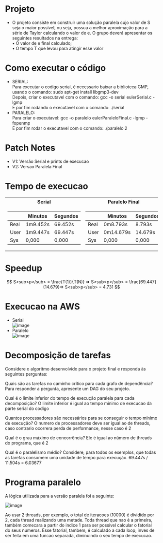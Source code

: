 # Projeto
- O projeto consiste em construir uma solução paralela cujo valor de S seja o maior possível, ou seja,
possua a melhor aproximação para a série de Taylor calculando o valor de e. O grupo deverá
apresentar os seguintes resultados na entrega: <br>
• O valor de e final calculado;<br>
• O tempo T que levou para atingir esse valor <br>

# Como executar o código
- SERIAL:<br>
Para executar o codigo serial, é necessario baixar a biblioteca GMP, usando o comando: sudo apt-get install libgmp3-dev<br>
Depois, criar o executavel com o comando: gcc -o serial eulerSerial.c -lgmp<br>
E por fim rodando o executavel com o comando: ./serial<br>
- PARALELO:<br>
Para criar o executavel: gcc -o paralelo eulerParaleloFinal.c -lgmp -fopenmp<br>
E por fim rodar o executavel com o comando: ./paralelo 2<br>
# Patch Notes
- V1: Versão Serial e prints de execucao
- V2: Versao Paralela Final
# Tempo de execucao
<table>
<tr><th>Serial </th><th>Paralelo Final</th></tr>
<tr><td>

|&nbsp;|Minutos|Segundos|
|--|--|--|
|Real|1m9.452s|69.452s|
|User|1m9.447s|69.447s|
|Sys|0,000|0,000|
  
</td><td>

|&nbsp;|Minutos|Segundos|
|--|--|--|
|Real|0m8.793s|8.793s|
|User|0m14.679s|14.679s|
|Sys|0,000|0,000|
  
</td></tr> </table>

# Speedup

$$
S<sub>p</sub> = \frac{T(1)}{T(N)} => S<sub>p</sub> = \frac{69.447}{14.679}=> S<sub>p</sub> = 4.731
$$

# Execucao na AWS
- Serial <br>
![image](https://user-images.githubusercontent.com/83303272/236924653-10673381-236c-4dec-a30f-d841d6010f3b.png)
- Paralelo <br>
![image](https://github.com/LucasGCLMartins/Computacao_Paralela/assets/83303272/fba8962a-50cc-41c0-9c51-467f3c806a65)

# Decomposição de tarefas
Considere o algoritmo desenvolvido para o projeto final e responda às seguintes perguntas:

Quais são as tarefas no caminho crítico para cada grafo de dependência? Para responder a pergunta, apresente um DAG do seu projeto.

Qual é o limite inferior do tempo de execução paralela para cada decomposição?
   O limite inferior é igual ao        tempo minimo de execucao da        parte serial do codigo

Quantos processadores são necessários para se conseguir o tempo mínimo de execução?
   O numero de processadores deve      ser igual ao de threads, caso      contrario ocorrera perda de        performance, nesse caso é 2

Qual é o grau máximo de concorrência?
   Ele é igual ao número de threads    do programa, que é 2

Qual é o paralelismo médio?
Considere, para todos os exemplos, que todas as tarefas consomem uma unidade de tempo para execução.
   69.447s / 11.504s = 6.03677
# Programa paralelo
A lógica utilizada para a versão paralela foi a seguinte:<br>

![image](https://github.com/LucasGCLMartins/Computacao_Paralela/assets/83303272/8bf2f30a-092c-4dcd-9fb1-820946e15d45)

Ao usar 2 threads, por exemplo, o total de iteracoes (10000) é dividido por 2, cada thread realizando uma metade. Toda thread que nao é a primeira, também comecara a partir do indice 1 para ser possivel calcular o fatorial do seus numeros. Esse fatorial, tambem, é calculado a cada loop, inves de ser feita em uma funcao separada, diminuindo o seu tempo de execucao.
